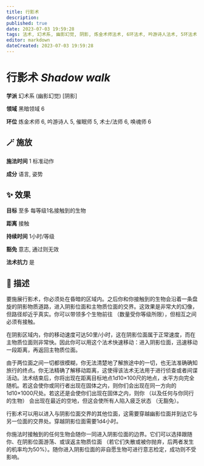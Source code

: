 ```yaml
---
title: 行影术
description: 
published: true
date: 2023-07-03 19:59:28
tags: 法术, 幻术系, 幽影幻觉, 阴影, 炼金术师法术, 6环法术, 吟游诗人法术, 5环法术, 催眠师法术, 术士/法师法术, 唤魂师法术, 黑暗领域
editor: markdown
dateCreated: 2023-07-03 19:59:28
---
```


# **行影术** *Shadow walk*

**学派** 幻术系 (幽影幻觉) \[阴影\] 

**领域** 黑暗领域 6

**环位** 炼金术师 6, 吟游诗人 5, 催眠师 5, 术士/法师 6, 唤魂师 6

## 🪄 施放

**施法时间** 1 标准动作

**成分** 语言, 姿势

## ✨ 效果 

**目标** 至多 每等级1名接触到的生物 

**距离** 接触  

**持续时间** 1小时/等级 

**豁免** 意志, 通过则无效

**法术抗力** 是

## 📖 描述

要施展行影术，你必须处在昏暗的区域内。之后你和你接触到的生物会沿着一条盘旋的阴影物质道路，进入阴影位面和主物质位面的交界。这效果是非常大的幻像，但路径却近乎真实。你可以带领多个生物前往 （数量受你等级所限），但相互之间必须有接触。

在阴影区域内，你的移动速度可达50里/小时，这在阴影位面属于正常速度，而在主物质位面则非常快。因此你可以用这个法术快速移动：进入阴影位面，迅速移动一段距离，再返回主物质位面。

由于两位面之间一切都很模糊，你无法清楚地了解旅途中的一切，也无法准确确知旅行的终点。你无法精确了解移动距离，这使得该法术无法用于进行侦查或者间谍活动。法术结束后，你将出现在距离目标地点1d10×100尺的地点，水平方向完全随机。若这会使你或同行者出现在固体之内，则你们会出现在同一方向的1d10×1000尺处。若这还是会使你们出现在固体之内，则你 （以及任何与你同行的生物） 会出现在最近的空地，但这会使所有人陷入疲乏状态 （无豁免）。

行影术可以用以进入与阴影位面交界的其他位面，这需要穿越幽影位面并到达它与另一位面的交界处。穿越阴影位面需要1d4小时。

你施法时接触到的任何生物会随你一同进入阴影位面的边界。它们可以选择跟随你、在阴影位面游荡、或误返主物质位面 （若它们失散或被你抛弃，后两者发生的机率均为50%）。随你进入阴影位面的非自愿生物可进行意志检定，成功则不受影响。
    